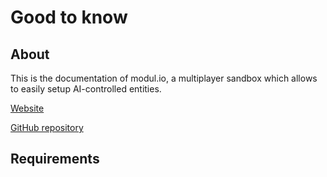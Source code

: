 Good to know
================

## About

This is the documentation of modul.io, a multiplayer sandbox which allows to easily setup AI-controlled entities.

[Website](http://modul.io)

[GitHub repository](https://github.com/lisezmoi/modul.io)

## Requirements
